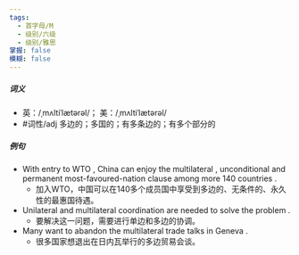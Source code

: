 ```yaml
---
tags:
  - 首字母/M
  - 级别/六级
  - 级别/雅思
掌握: false
模糊: false
---
```

##### 词义
- 英：/ˌmʌltiˈlætərəl/； 美：/ˌmʌltiˈlætərəl/
- #词性/adj  多边的；多国的；有多条边的；有多个部分的
##### 例句
- With entry to WTO , China can enjoy the multilateral , unconditional and permanent most-favoured-nation clause among more 140 countries .
	- 加入WTO，中国可以在140多个成员国中享受到多边的、无条件的、永久性的最惠国待遇。
- Unilateral and multilateral coordination are needed to solve the problem .
	- 要解决这一问题，需要进行单边和多边的协调。
- Many want to abandon the multilateral trade talks in Geneva .
	- 很多国家想退出在日内瓦举行的多边贸易会谈。
